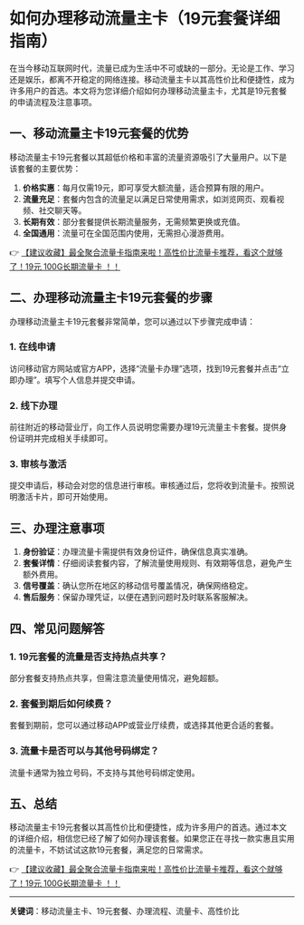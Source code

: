 # 如何办理移动流量主卡（19元套餐详细指南）

在当今移动互联网时代，流量已成为生活中不可或缺的一部分。无论是工作、学习还是娱乐，都离不开稳定的网络连接。移动流量主卡以其高性价比和便捷性，成为许多用户的首选。本文将为您详细介绍如何办理移动流量主卡，尤其是19元套餐的申请流程及注意事项。

## 一、移动流量主卡19元套餐的优势

移动流量主卡19元套餐以其超低价格和丰富的流量资源吸引了大量用户。以下是该套餐的主要优势：

1. **价格实惠**：每月仅需19元，即可享受大额流量，适合预算有限的用户。
2. **流量充足**：套餐内包含的流量足以满足日常使用需求，如浏览网页、观看视频、社交聊天等。
3. **长期有效**：部分套餐提供长期流量服务，无需频繁更换或充值。
4. **全国通用**：流量可在全国范围内使用，无需担心漫游费用。

👉 [【建议收藏】最全聚合流量卡指南来啦！高性价比流量卡推荐，看这个就够了！19元 100G长期流量卡 ！！](https://bit.ly/Liuliangka)

## 二、办理移动流量主卡19元套餐的步骤

办理移动流量主卡19元套餐非常简单，您可以通过以下步骤完成申请：

### 1. 在线申请
访问移动官方网站或官方APP，选择“流量卡办理”选项，找到19元套餐并点击“立即办理”。填写个人信息并提交申请。

### 2. 线下办理
前往附近的移动营业厅，向工作人员说明您需要办理19元流量主卡套餐。提供身份证明并完成相关手续即可。

### 3. 审核与激活
提交申请后，移动会对您的信息进行审核。审核通过后，您将收到流量卡。按照说明激活卡片，即可开始使用。

## 三、办理注意事项

1. **身份验证**：办理流量卡需提供有效身份证件，确保信息真实准确。
2. **套餐详情**：仔细阅读套餐内容，了解流量使用规则、有效期等信息，避免产生额外费用。
3. **信号覆盖**：确认您所在地区的移动信号覆盖情况，确保网络稳定。
4. **售后服务**：保留办理凭证，以便在遇到问题时及时联系客服解决。

## 四、常见问题解答

### 1. 19元套餐的流量是否支持热点共享？
部分套餐支持热点共享，但需注意流量使用情况，避免超额。

### 2. 套餐到期后如何续费？
套餐到期前，您可以通过移动APP或营业厅续费，或选择其他更合适的套餐。

### 3. 流量卡是否可以与其他号码绑定？
流量卡通常为独立号码，不支持与其他号码绑定使用。

## 五、总结

移动流量主卡19元套餐以其高性价比和便捷性，成为许多用户的首选。通过本文的详细介绍，相信您已经了解了如何办理该套餐。如果您正在寻找一款实惠且实用的流量卡，不妨试试这款19元套餐，满足您的日常需求。

👉 [【建议收藏】最全聚合流量卡指南来啦！高性价比流量卡推荐，看这个就够了！19元 100G长期流量卡 ！！](https://bit.ly/Liuliangka)

---

**关键词**：移动流量主卡、19元套餐、办理流程、流量卡、高性价比